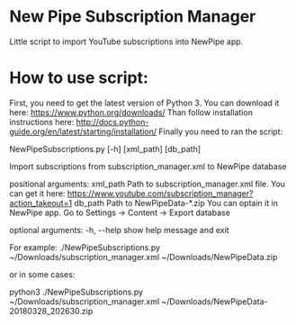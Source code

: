 # New Pipe Subscription Manager
Little script to import YouTube subscriptions into NewPipe app.

# How to use script:
First, you need to get the latest version of Python 3. You can download it here: https://www.python.org/downloads/
Than follow installation instructions here: http://docs.python-guide.org/en/latest/starting/installation/
Finally you need to ran the script:

NewPipeSubscriptions.py [-h] [xml_path] [db_path]

Import subscriptions from subscription_manager.xml to NewPipe database

positional arguments:
  xml_path    Path to subscription_manager.xml file. You can get it here:
              https://www.youtube.com/subscription_manager?action_takeout=1
  db_path     Path to NewPipeData-*.zip You can optain it in NewPipe app.
              Go to Settings -> Content -> Export database

optional arguments:
  -h, --help  show help message and exit
 
For example:
./NewPipeSubscriptions.py ~/Downloads/subscription_manager.xml ~/Downloads/NewPipeData.zip 

or in some cases:

python3 ./NewPipeSubscriptions.py ~/Downloads/subscription_manager.xml ~/Downloads/NewPipeData-20180328_202630.zip 
